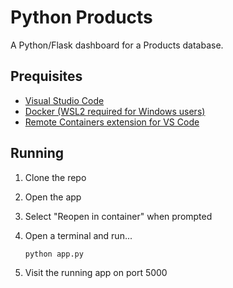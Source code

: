 # Python Products

A Python/Flask dashboard for a Products database.

## Prequisites

* [Visual Studio Code](https://code.visualstudio.com/?WT.mc_id=devcloud-10056-buhollan)
* [Docker (WSL2 required for Windows users)](https://docs.docker.com/get-docker/?WT.mc_id=devcloud-10056-buhollan)
* [Remote Containers extension for VS Code](https://marketplace.visualstudio.com/items?itemName=ms-vscode-remote.remote-containers&WT.mc_id=devcloud-10056-buhollan)



## Running

1. Clone the repo
2. Open the app 
3. Select "Reopen in container" when prompted 
2. Open a terminal and run...

    ```
    python app.py
    ```

3. Visit the running app on port 5000
